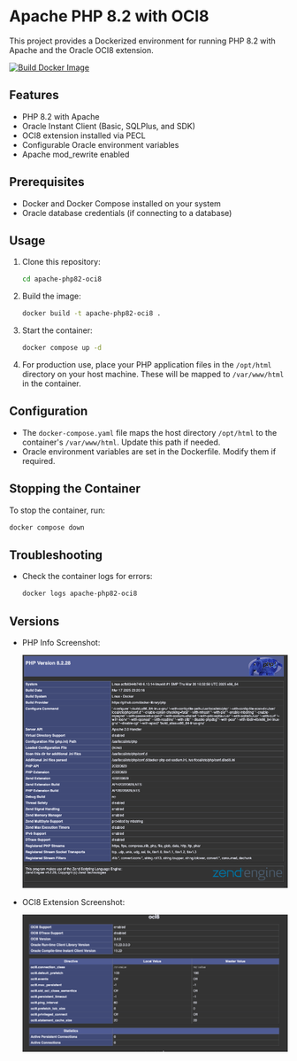 # Apache PHP 8.2 with OCI8

This project provides a Dockerized environment for running PHP 8.2 with Apache and the Oracle OCI8 extension.

[![Build Docker Image](https://github.com/wrenchpilot/apache-php82-oci8/actions/workflows/docker-image.yml/badge.svg)](https://github.com/wrenchpilot/apache-php82-oci8/actions/workflows/docker-image.yml)

## Features

- PHP 8.2 with Apache
- Oracle Instant Client (Basic, SQLPlus, and SDK)
- OCI8 extension installed via PECL
- Configurable Oracle environment variables
- Apache mod_rewrite enabled

## Prerequisites

- Docker and Docker Compose installed on your system
- Oracle database credentials (if connecting to a database)

## Usage

1. Clone this repository:

   ```bash
   cd apache-php82-oci8
   ```

2. Build the image:

   ```bash
   docker build -t apache-php82-oci8 .
   ```

3. Start the container:

   ```bash
   docker compose up -d
   ```

4. For production use, place your PHP application files in the `/opt/html` directory on your host machine. These will be mapped to `/var/www/html` in the container.

## Configuration

- The `docker-compose.yaml` file maps the host directory `/opt/html` to the container's `/var/www/html`. Update this path if needed.
- Oracle environment variables are set in the Dockerfile. Modify them if required.

## Stopping the Container

To stop the container, run:

```bash
docker compose down
```

## Troubleshooting

- Check the container logs for errors:

  ```bash
  docker logs apache-php82-oci8
  ```

## Versions

- PHP Info Screenshot:

  ![PHP Info](screenshots/01-php.png)

- OCI8 Extension Screenshot:

  ![OCI8 Extension](screenshots/02-oci.png)
